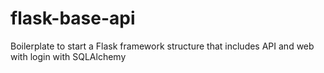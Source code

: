 # flask-base-api
Boilerplate to start a Flask framework structure that includes API and web with login with SQLAlchemy
